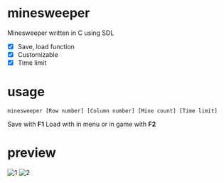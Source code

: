 # minesweeper
Minesweeper written in C using SDL

- [x] Save, load function
- [x] Customizable
- [x] Time limit

# usage

`minesweeper [Row number] [Column number] [Mine count] [Time limit]`

Save with **F1**
Load with in menu or in game with **F2**

# preview

![1](https://user-images.githubusercontent.com/33965876/42164167-77c318a8-7e05-11e8-9418-1fe146ec3b94.png)
![2](https://user-images.githubusercontent.com/33965876/42164168-77f251c2-7e05-11e8-8dd7-e678f7ac5eae.png)
